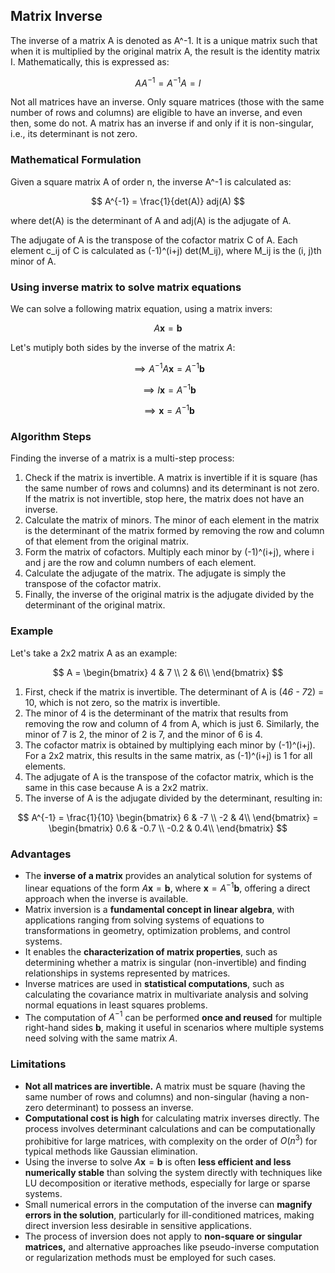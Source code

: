 ## Matrix Inverse

The inverse of a matrix A is denoted as A^-1. It is a unique matrix such that when it is multiplied by the original matrix A, the result is the identity matrix I. Mathematically, this is expressed as:

$$
AA^{-1} = A^{-1}A = I
$$

Not all matrices have an inverse. Only square matrices (those with the same number of rows and columns) are eligible to have an inverse, and even then, some do not. A matrix has an inverse if and only if it is non-singular, i.e., its determinant is not zero.

### Mathematical Formulation

Given a square matrix A of order n, the inverse A^-1 is calculated as:

$$
A^{-1} = \frac{1}{det(A)} adj(A)
$$

where det(A) is the determinant of A and adj(A) is the adjugate of A.

The adjugate of A is the transpose of the cofactor matrix C of A. Each element c_ij of C is calculated as (-1)^(i+j) det(M_ij), where M_ij is the (i, j)th minor of A.

### Using inverse matrix to solve matrix equations

We can solve a following matrix equation, using a matrix invers:

$$ A\boldsymbol{x}=\boldsymbol{b} $$

Let's mutiply both sides by the inverse of the matrix $A$:

$$ \implies A^{-1}A\boldsymbol{x} = A^{-1}\boldsymbol{b} $$

$$ \implies I\boldsymbol{x} = A^{-1}\boldsymbol{b} $$

$$ \implies \boldsymbol{x} = A^{-1}\boldsymbol{b} $$

### Algorithm Steps

Finding the inverse of a matrix is a multi-step process:

1. Check if the matrix is invertible. A matrix is invertible if it is square (has the same number of rows and columns) and its determinant is not zero. If the matrix is not invertible, stop here, the matrix does not have an inverse.
2. Calculate the matrix of minors. The minor of each element in the matrix is the determinant of the matrix formed by removing the row and column of that element from the original matrix.
3. Form the matrix of cofactors. Multiply each minor by (-1)^(i+j), where i and j are the row and column numbers of each element.
4. Calculate the adjugate of the matrix. The adjugate is simply the transpose of the cofactor matrix.
5. Finally, the inverse of the original matrix is the adjugate divided by the determinant of the original matrix.

### Example

Let's take a 2x2 matrix A as an example:

$$
A = \begin{bmatrix} 4 & 7 \\ 
2 & 6\\ \end{bmatrix}
$$

1. First, check if the matrix is invertible. The determinant of A is (4*6 - 7*2) = 10, which is not zero, so the matrix is invertible.
2. The minor of 4 is the determinant of the matrix that results from removing the row and column of 4 from A, which is just 6. Similarly, the minor of 7 is 2, the minor of 2 is 7, and the minor of 6 is 4.
3. The cofactor matrix is obtained by multiplying each minor by (-1)^(i+j). For a 2x2 matrix, this results in the same matrix, as (-1)^(i+j) is 1 for all elements.
4. The adjugate of A is the transpose of the cofactor matrix, which is the same in this case because A is a 2x2 matrix.
5. The inverse of A is the adjugate divided by the determinant, resulting in:

$$
A^{-1} = \frac{1}{10} \begin{bmatrix} 6 & -7 \\ 
-2 & 4\\ \end{bmatrix} = \begin{bmatrix} 0.6 & -0.7 \\ 
-0.2 & 0.4\\ \end{bmatrix}
$$

### Advantages

- The **inverse of a matrix** provides an analytical solution for systems of linear equations of the form $A \mathbf{x} = \mathbf{b}$, where $\mathbf{x} = A^{-1} \mathbf{b}$, offering a direct approach when the inverse is available.
- Matrix inversion is a **fundamental concept in linear algebra**, with applications ranging from solving systems of equations to transformations in geometry, optimization problems, and control systems.
- It enables the **characterization of matrix properties**, such as determining whether a matrix is singular (non-invertible) and finding relationships in systems represented by matrices.
- Inverse matrices are used in **statistical computations**, such as calculating the covariance matrix in multivariate analysis and solving normal equations in least squares problems.
- The computation of $A^{-1}$ can be performed **once and reused** for multiple right-hand sides $\mathbf{b}$, making it useful in scenarios where multiple systems need solving with the same matrix $A$.

### Limitations

- **Not all matrices are invertible.** A matrix must be square (having the same number of rows and columns) and non-singular (having a non-zero determinant) to possess an inverse.
- **Computational cost is high** for calculating matrix inverses directly. The process involves determinant calculations and can be computationally prohibitive for large matrices, with complexity on the order of $O(n^3)$ for typical methods like Gaussian elimination.
- Using the inverse to solve $A \mathbf{x} = \mathbf{b}$ is often **less efficient and less numerically stable** than solving the system directly with techniques like LU decomposition or iterative methods, especially for large or sparse systems.
- Small numerical errors in the computation of the inverse can **magnify errors in the solution**, particularly for ill-conditioned matrices, making direct inversion less desirable in sensitive applications.
- The process of inversion does not apply to **non-square or singular matrices,** and alternative approaches like pseudo-inverse computation or regularization methods must be employed for such cases.

